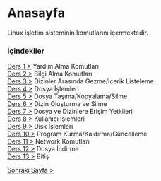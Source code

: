 # Anasayfa
Linux işletim sisteminin komutlarını içermektedir.

### İçindekiler

[Ders 1 >](https://saricayemre.github.io/ders1/)   Yardım Alma Komutları</br>
[Ders 2 >](https://saricayemre.github.io/ders2/)   Bilgi Alma Komutları</br>
[Ders 3 >](https://saricayemre.github.io/ders3/)   Dizinler Arasında Gezme/İçerik Listeleme</br>
[Ders 4 >](https://saricayemre.github.io/ders4/)   Dosya İşlemleri</br>
[Ders 5 >](https://saricayemre.github.io/ders5/)   Dosya Taşıma/Kopyalama/Silme</br>
[Ders 6 >](https://saricayemre.github.io/ders6/)   Dizin Oluşturma ve Silme</br>
[Ders 7 >](https://saricayemre.github.io/ders7/)   Dosya ve Dizinlere Erişim Yetkileri</br>
[Ders 8 >](https://saricayemre.github.io/ders8/)   Kullanıcı İşlemleri</br>
[Ders 9 >](https://saricayemre.github.io/ders9/)   Disk İşlemleri</br>
[Ders 10 >](https://saricayemre.github.io/ders10/) Program Kurma/Kaldırma/Güncelleme</br>
[Ders 11 >](https://saricayemre.github.io/ders11/) Network Komutları</br>
[Ders 12 >](https://saricayemre.github.io/ders12/) Dosya İndirme</br>
[Ders 13 >](https://saricayemre.github.io/ders13/) Bitiş</br>

[Sonraki Sayfa >](https://saricayemre.github.io/ders1/)
